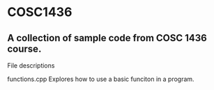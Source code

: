 # COSC1436
A collection of sample code from COSC 1436 course.
--------------------------------------------------
File descriptions

functions.cpp
  Explores how to use a basic funciton in a program.
